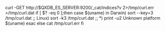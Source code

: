 curl -GET http://$QXDB_ES_SERVER:9200/_cat/indices?v 2>/tmp/curl.err >/tmp/curl.dat
if [ $? -eq 0 ];then
	case $(uname) in
	Darwin)
		sort --key=3 /tmp/curl.dat
		;;
	Linux)
		sort -k3 /tmp/curl.dat
		;;
	*)
		print -u2 Unknown platform $(uname)
	esac
else
	cat /tmp/curl.err
fi
